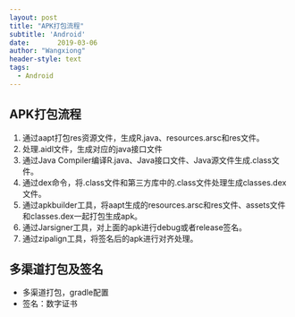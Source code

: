 ```yaml
---
layout: post
title: "APK打包流程"
subtitle: 'Android'
date:       2019-03-06
author: "Wangxiong"
header-style: text
tags:
  - Android
---
```


## APK打包流程

1. 通过aapt打包res资源文件，生成R.java、resources.arsc和res文件。
2. 处理.aidl文件，生成对应的java接口文件
3. 通过Java Compiler编译R.java、Java接口文件、Java源文件生成.class文件。
4. 通过dex命令，将.class文件和第三方库中的.class文件处理生成classes.dex文件。
5. 通过apkbuilder工具，将aapt生成的resources.arsc和res文件、assets文件和classes.dex一起打包生成apk。
6. 通过Jarsigner工具，对上面的apk进行debug或者release签名。
7. 通过zipalign工具，将签名后的apk进行对齐处理。

## 多渠道打包及签名

- 多渠道打包，gradle配置
- 签名：数字证书


